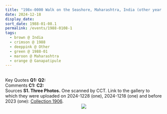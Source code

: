 ```yaml
---
title: "198x-0000 Walk on the Seashore, Maharashtra, India (other year 199x)"
date: 2024-12-18
display_date: 
sort_date: 1988-01-08.1
permalink: /events/1988-0108-1
tags:
  - brown @ India
  - crimson @ 1988
  - deeppink @ Other
  - green @ 1988-01
  - maroon @ Maharashtra
  - orange @ Ganapatipule
---
```


<br>

<wave-list>
  <list-title color="DarkSeaGreen" width="55">Key Quotes</list-title>
  <list-item color="BlanchedAlmond" width="280"><b>Q1:</b> <i></i></list-item>
  <list-item color="Lavender" width="280"><b>Q2:</b> <i></i></list-item>
</wave-list>

<br>

<wave-list>
  <list-title color="DarkSeaGreen" width="55">Comments</list-title>
  <list-item color="BlanchedAlmond" width="280"><b>C1:</b> <i></i></list-item>
  <list-item color="Lavender" width="280"><b>C2:</b> <i></i></list-item>
</wave-list>

<br>

<wave-list>
  <list-title color="DarkSeaGreen" width="40">Sources</list-title>
  <list-item color="BlanchedAlmond"  width="280"><b>S1. Three Photos.</b> One scanned by CCT. Link to the gallery to which they were uploaded on 2024-1228 (one), 2024-1218 (one) and before 2023 (one): <a href="https://eternalmoments.smugmug.com/Countries/India/198x">Collection 1906</a>.</list-item>
</wave-list>

<div style="text-align: center"><img src="https://pub-bcc3cbe9b1e94ba1ac28915f7a3900fa.r2.dev/198x-0000_Walk_on_the_Seashore_Maharashtra_India_(other_year_199x)_01_Crop_2_(from_tif)_(Yogi_Mahajan_Collection).jpg" /></div>